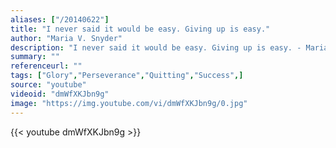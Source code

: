```yaml
---
aliases: ["/20140622"]
title: "I never said it would be easy. Giving up is easy."
author: "Maria V. Snyder"
description: "I never said it would be easy. Giving up is easy. - Maria V. Snyder quotes from GetInspired365.com"
summary: ""
referenceurl: ""
tags: ["Glory","Perseverance","Quitting","Success",]
source: "youtube"
videoid: "dmWfXKJbn9g"
image: "https://img.youtube.com/vi/dmWfXKJbn9g/0.jpg"
---
```


{{< youtube dmWfXKJbn9g >}}
